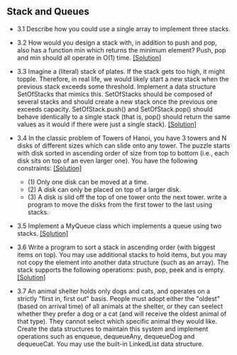 ## Stack and Queues

- 3.1 Describe how you could use a single array to implement three stacks.

- 3.2 How would you design a stack with, in addition to push and pop, also has a function min which returns the minimum element? Push, pop and min should all operate in O(1) time. [[Solution]](https://github.com/hxwang/Leetcode/blob/master/code/Min-Stack.java)

- 3.3 Imagine a (literal) stack of plates. If the stack gets too high, it might topple. Therefore, in real life, we would likely start a new stack when the previous stack exceeds some threshold. Implement a data structure SetOfStacks that mimics this. SetOfStacks should be composed of several stacks and should create a new stack once the previous one exceeds capacity. SetOfStack.push() and SetOfStack.pop() should behave identically to a single stack (that is, pop() should return the same values as it would if there were just a single stack). [[Solution]](../code/3.3.java)

- 3.4 In the classic problem of Towers of Hanoi, you have 3 towers and N disks of different sizes which can slide onto any tower. The puzzle starts with disk sorted in ascending order of size from top to bottom (i.e., each disk sits on top of an even larger one). You have the following constraints: [[Solution]](../code/3.4.java)
  - (1) Only one disk can be moved at a time.
  - (2) A disk can only be placed on top of a larger disk.
  - (3) A disk is slid off the top of one tower onto the next tower.
  write a program to move the disks from the first tower to the last using stacks.

- 3.5 Implement a MyQueue class which implements a queue using two stacks. [[Solution]](../code/3.5.java)

- 3.6 Write a program to sort a stack in ascending order (with biggest items on top). You may use additional stacks to hold items, but you may not copy the element into another data structure (such as an array). The stack supports the following operations: push, pop, peek and is empty. [[Solution]](../code/3.6.java)

- 3.7 An animal shelter holds only dogs and cats, and operates on a strictly "first in, first out" basis. People must adopt either the "oldest" (based on arrival time) of all animals at the shelter, or they can seelect whether they prefer a dog or a cat (and will receive the oldest animal of that type). They cannot select which specific animal they would like. Create the data structures to maintain this system and implement operations such as enqueue, dequeueAny, dequeueDog and dequeueCat. You may use the built-in LinkedList data structure.
